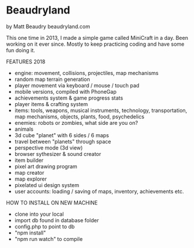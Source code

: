 Beaudryland
===========
by Matt Beaudry
beaudryland.com

This one time in 2013, I made a simple game called MiniCraft in a day. Been working on it ever since. Mostly to keep practicing coding and have some fun doing it.

FEATURES 2018
- engine: movement, collisions, projectiles, map mechanisms
- random map terrain generation
- player movement via keyboard / mouse / touch pad
- mobile versions, compiled with PhoneGap
- achievements system & game progress stats
- player items & crafting system
- items: tools, weapons, musical instruments, technology, transportation, map mechanisms, objects, plants, food, psychedelics
- enemies: robots or zombies, what side are you on?
- animals
- 3d cube "planet" with 6 sides / 6 maps
- travel between "planets" through space
- perspective mode (3d view)
- browser sythesizer & sound creator
- item builder
- pixel art drawing program
- map creator
- map explorer
- pixelated ui design system
- user accounts: loading / saving of maps, inventory, achievements etc. 

HOW TO INSTALL ON NEW MACHINE
- clone into your local
- import db found in database folder
- config.php to point to db
- "npm install"
- "npm run watch" to compile
